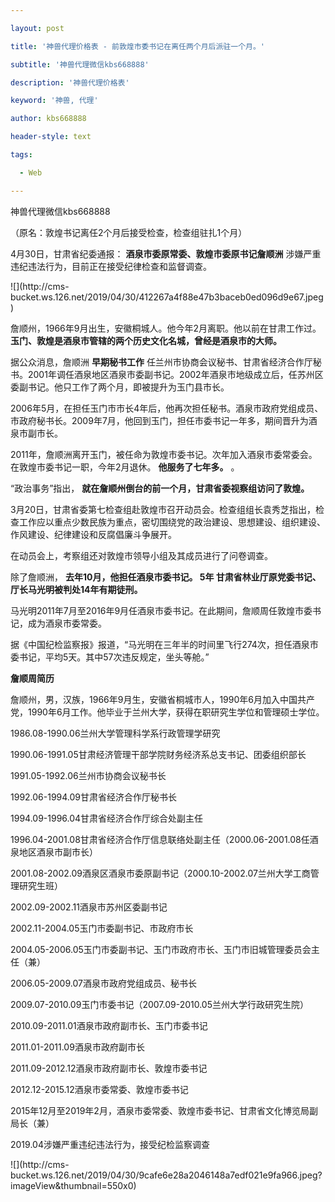 ---
layout: post
title: '神兽代理价格表 - 前敦煌市委书记在离任两个月后派驻一个月。'
subtitle: '神兽代理微信kbs668888'
description: '神兽代理价格表'
keyword: '神兽, 代理'
author: kbs668888
header-style: text
tags:
  - Web
---
神兽代理微信kbs668888

（原名：敦煌书记离任2个月后接受检查，检查组驻扎1个月）

4月30日，甘肃省纪委通报： **酒泉市委原常委、敦煌市委原书记詹顺洲** 涉嫌严重违纪违法行为，目前正在接受纪律检查和监督调查。

![](http://cms-
bucket.ws.126.net/2019/04/30/412267a4f88e47b3baceb0ed096d9e67.jpeg)

詹顺州，1966年9月出生，安徽桐城人。他今年2月离职。他以前在甘肃工作过。 **玉门、敦煌是酒泉市管辖的两个历史文化名城，曾经是酒泉市的大师。**

据公众消息，詹顺洲 **早期秘书工作**
任兰州市协商会议秘书、甘肃省经济合作厅秘书。2001年调任酒泉地区酒泉市委副书记。2002年酒泉市地级成立后，任苏州区委副书记。他只工作了两个月，即被提升为玉门县市长。

2006年5月，在担任玉门市市长4年后，他再次担任秘书。酒泉市政府党组成员、市政府秘书长。2009年7月，他回到玉门，担任市委书记一年多，期间晋升为酒泉市副市长。

2011年，詹顺洲离开玉门，被任命为敦煌市委书记。次年加入酒泉市委常委会。在敦煌市委书记一职，今年2月退休。 **他服务了七年多。** 。

“政治事务”指出， **就在詹顺州倒台的前一个月，甘肃省委视察组访问了敦煌。**

3月20日，甘肃省委第七检查组赴敦煌市召开动员会。检查组组长袁秀芝指出，检查工作应以重点少数民族为重点，密切围绕党的政治建设、思想建设、组织建设、作风建设、纪律建设和反腐倡廉斗争展开。

在动员会上，考察组还对敦煌市领导小组及其成员进行了问卷调查。

除了詹顺洲， **去年10月，他担任酒泉市委书记。 **5年** 甘肃省林业厅原党委书记、厅长马光明被判处14年有期徒刑。**

马光明2011年7月至2016年9月任酒泉市委书记。在此期间，詹顺周任敦煌市委书记，成为酒泉市委常委。

据《中国纪检监察报》报道，“马光明在三年半的时间里飞行274次，担任酒泉市委书记，平均5天。其中57次违反规定，坐头等舱。”

 **詹顺周简历**

詹顺州，男，汉族，1966年9月生，安徽省桐城市人，1990年6月加入中国共产党，1990年6月工作。他毕业于兰州大学，获得在职研究生学位和管理硕士学位。

1986.08-1990.06兰州大学管理科学系行政管理学研究

1990.06-1991.05甘肃经济管理干部学院财务经济系总支书记、团委组织部长

1991.05-1992.06兰州市协商会议秘书长

1992.06-1994.09甘肃省经济合作厅秘书长

1994.09-1996.04甘肃省经济合作厅综合处副主任

1996.04-2001.08甘肃省经济合作厅信息联络处副主任（2000.06-2001.08任酒泉地区酒泉市副市长）

2001.08-2002.09酒泉区酒泉市委原副书记（2000.10-2002.07兰州大学工商管理研究生班）

2002.09-2002.11酒泉市苏州区委副书记

2002.11-2004.05玉门市委副书记、市政府市长

2004.05-2006.05玉门市委副书记、玉门市政府市长、玉门市旧城管理委员会主任（兼）

2006.05-2009.07酒泉市政府党组成员、秘书长

2009.07-2010.09玉门市委书记（2007.09-2010.05兰州大学行政研究生院）

2010.09-2011.01酒泉市政府副市长、玉门市委书记

2011.01-2011.09酒泉市政府副市长

2011.09-2012.12酒泉市政府副市长、敦煌市委书记

2012.12-2015.12酒泉市委常委、敦煌市委书记

2015年12月至2019年2月，酒泉市委常委、敦煌市委书记、甘肃省文化博览局副局长（兼）

2019.04涉嫌严重违纪违法行为，接受纪检监察调查

![](http://cms-
bucket.ws.126.net/2019/04/30/9cafe6e28a2046148a7edf021e9fa966.jpeg?imageView&thumbnail=550x0)  

  

